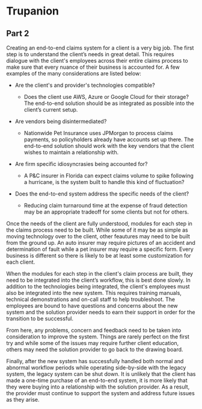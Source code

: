 # Trupanion

## Part 2

  Creating an end-to-end claims system for a client is a very big job. The first step is to understand the client’s needs in great detail. This requires dialogue with the client's employees across their entire claims process to make sure that every nuance of their business is accounted for. A few examples of the many considerations are listed below:

* Are the client's and provider's technologies compatible?
  - Does the client use AWS, Azure or Google Cloud for their storage? The end-to-end solution should be as integrated as possible into the client’s current setup.

* Are vendors being disintermediated?

  - Nationwide Pet Insurance uses JPMorgan to process claims payments, so policyholders already have accounts set up there. The end-to-end solution should work with the key vendors that the client wishes to maintain a relationship with.

* Are firm specific idiosyncrasies being accounted for?

  - A P&C insurer in Florida can expect claims volume to spike following a hurricane, is the system built to handle this kind of fluctuation?

* Does the end-to-end system address the specific needs of the client?

  - Reducing claim turnaround time at the expense of fraud detection may be an appropriate tradeoff for some clients but not for others.


Once the needs of the client are fully understood, modules for each step in the claims process need to be built. While some of it may be as simple as moving technology over to the client, other feautures may need to be built from the ground up. An auto insurer may require pictures of an accident and determination of fault while a pet insurer may require a specific form. Every business is different so there is likely to be at least some customization for each client.  

When the modules for each step in the client's claim process are built, they need to be integrated into the client’s workflow, this is best done slowly. In addition to the technologies being integrated, the client's employees must also be integrated into the new system. This requires training manuals, technical demonstrations and on-call staff to help troubleshoot. The employees are bound to have questions and concerns about the new system and the solution provider needs to earn their support in order for the transition to be successful.  

From here, any problems, concern and feedback need to be taken into consideration to improve the system. Things are rarely perfect on the first try and while some of the issues may require further client education, others may need the solution provider to go back to the drawing board. 

Finally, after the new system has successfully handled both normal and abnormal workflow periods while operating side-by-side with the legacy system, the legacy system can be shut down. It is unlikely that the client has made a one-time purchase of an end-to-end system, it is more likely that they were buying into a relationship with the solution provider. As a result, the provider must continue to support the system and address future issues as they arise. 
